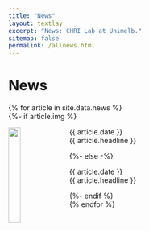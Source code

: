 ```yaml
---
title: "News"
layout: textlay
excerpt: "News: CHRI Lab at Unimelb."
sitemap: false
permalink: /allnews.html
---
```


# News

<div class="well">
  {% for article in site.data.news %}
    <div class="row">
      {%- if article.img %}
        <div class="col-sm-6 clearfix">
          <img src="{{ site.url }}{{ site.baseurl }}/images/news/{{ article.img }}" class="img-responsive" width="22%" style="float: left; margin-right: 10px;" />
          <p>{{ article.date }}<br/>
          {{ article.headline }}</p>
        </div>
      {%- else -%}
        <div class="col-sm-6">
          <p>{{ article.date }}<br/>
          {{ article.headline }}</p>
        </div>
      {%- endif %}
    </div>
  {% endfor %}
</div>
<!--
<div class="well">
{% for article in site.data.news %}
{%- if article.img %}
<div class="row">
<div class="col-sm-6 clearfix">
  <img src="{{ site.url }}{{ site.baseurl }}/images/news/{{ article.img }}" class="img-responsive" width="22%" style="float: left" />
{{ article.date }}<br/>
{{ article.headline}}</div>
</div>
{%- else -%}
<p>{{ article.date }}<br/>
{{ article.headline}}</p>
{%- endif %}
{% endfor %}
</div>
-->
